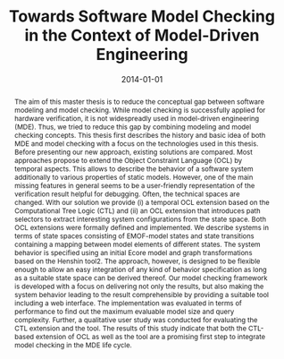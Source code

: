 ---
abstract: The aim of this master thesis is to reduce the conceptual gap between software
  modeling and model checking. While model checking is successfully applied for hardware
  verification, it is not widespreadly used in model-driven engineering (MDE). Thus,
  we tried to reduce this gap by combining modeling and model checking concepts.  This
  thesis first describes the history and basic idea of both MDE and model checking
  with a focus on the technologies used in this thesis. Before presenting our new
  approach, existing solutions are compared. Most approaches propose to extend the
  Object Constraint Language (OCL) by temporal aspects. This allows to describe the
  behavior of a software system additionally to various properties of static models.
  However, one of the main missing features in general seems to be a user-friendly
  representation of the verification result helpful for debugging. Often, the technical
  spaces are changed.  With our solution we provide (i) a temporal OCL extension based
  on the Computational Tree Logic (CTL) and (ii) an OCL extension that introduces
  path selectors to extract interesting system configurations from the state space.
  Both OCL extensions were formally defined and implemented. We describe systems in
  terms of state spaces consisting of EMOF-model states and state transitions containing
  a mapping between model elements of different states. The system behavior is specified
  using an initial Ecore model and graph transformations based on the Henshin tool2.
  The approach, however, is designed to be flexible enough to allow an easy integration
  of any kind of behavior specification as long as a suitable state space can be derived
  thereof. Our model checking framework is developed with a focus on delivering not
  only the results, but also making the system behavior leading to the result comprehensible
  by providing a suitable tool including a web interface.  The implementation was
  evaluated in terms of performance to find out the maximum evaluable model size and
  query complexity. Further, a qualitative user study was conducted for evaluating
  the CTL extension and the tool. The results of this study indicate that both the
  CTL-based extension of OCL as well as the tool are a promising first step to integrate
  model checking in the MDE life cycle.
authors:
- Robert Bill
date: '2014-01-01'
featured: false
publication_types:
- '7'
publishDate: '2014-01-01'
title: Towards Software Model Checking in the Context of Model-Driven Engineering
url_pdf: http://publik.tuwien.ac.at/files/PubDat_227939.pdf
---